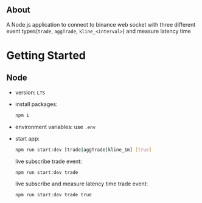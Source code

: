 <div id="top"></div>

## About

A Node.js application to connect to binance web socket with three different event types(`trade`, `aggTrade`, `kline_<interval>`) and measure latency time

# Getting Started

## Node

- version: `LTS`
- install packages:
  ```sh
  npm i
  ```
- environment variables: use `.env`
- start app:

  ```sh
  npm run start:dev [trade|aggTrade|kline_1m] [true]
  ```

  live subscribe trade event:

  ```sh
  npm run start:dev trade
  ```

  live subscribe and measure latency time trade event:

  ```sh
  npm run start:dev trade true
  ```
